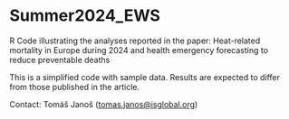# Summer2024_EWS

R Code illustrating the analyses reported in the paper: 
Heat-related mortality in Europe during 2024 and health emergency forecasting to reduce preventable deaths

This is a simplified code with sample data. Results are expected to differ from those published in the article.

Contact: Tomáš Janoš (tomas.janos@isglobal.org)
